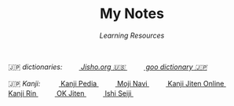 <h1 align="center">My Notes</h1>
<p align="center"><i>Learning Resources</i></p>

<br>



🇯🇵 *dictionaries:*&emsp; <img height="16" width="16" src="http://proxy.duckduckgo.com/ip3/jisho.org.ico">*[ Jisho.org 🇺🇸 ](https://jisho.org)*&emsp; <img height="16" width="16" src="http://proxy.duckduckgo.com/ip3/dictionary.goo.ne.jp.ico">*[ goo dictionary 🇯🇵 ](https://dictionary.goo.ne.jp/jn/)*

🇯🇵 *Kanji:* &emsp; 
<img height="16" width="16" src="http://proxy.duckduckgo.com/ip3/www.kanjipedia.jp.ico">[ Kanji Pedia ](https://www.kanjipedia.jp/)&emsp;
<img height="16" width="16" src="http://proxy.duckduckgo.com/ip3/mojinavi.com.ico">[ Moji Navi ](https://mojinavi.com/)&emsp;
<img height="16" width="16" src="http://proxy.duckduckgo.com/ip3/kanji.jitenon.jp.ico">[ Kanji Jiten Online ](https://kanji.jitenon.jp)&emsp; 
<img height="16" width="16" src="http://proxy.duckduckgo.com/ip3/ksbookshelf.com.ico">[ Kanji Rin ](http://ksbookshelf.com/DW/Kanjirin/index.html#kanjirin)&emsp; 
<img height="16" width="16" src="http://proxy.duckduckgo.com/ip3/okmagazine.com.ico">[ OK Jiten ](http://okjiten.jp)&emsp; 
<img height="16" width="16" src="http://proxy.duckduckgo.com/ip3//blog.goo.ne.jp.ico">[ Ishi Seiji ](https://blog.goo.ne.jp/ishiseiji)&emsp; 
